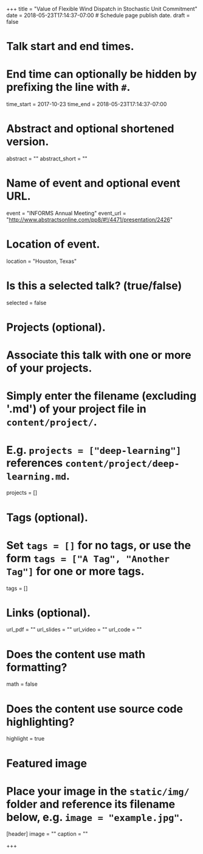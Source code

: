 +++
title = "Value of Flexible Wind Dispatch in Stochastic Unit Commitment"
date = 2018-05-23T17:14:37-07:00  # Schedule page publish date.
draft = false

# Talk start and end times.
#   End time can optionally be hidden by prefixing the line with `#`.
time_start = 2017-10-23
time_end = 2018-05-23T17:14:37-07:00

# Abstract and optional shortened version.
abstract = ""
abstract_short = ""

# Name of event and optional event URL.
event = "INFORMS Annual Meeting"
event_url = "http://www.abstractsonline.com/pp8/#!/4471/presentation/2426"

# Location of event.
location = "Houston, Texas"

# Is this a selected talk? (true/false)
selected = false

# Projects (optional).
#   Associate this talk with one or more of your projects.
#   Simply enter the filename (excluding '.md') of your project file in `content/project/`.
#   E.g. `projects = ["deep-learning"]` references `content/project/deep-learning.md`.
projects = []

# Tags (optional).
#   Set `tags = []` for no tags, or use the form `tags = ["A Tag", "Another Tag"]` for one or more tags.
tags = []

# Links (optional).
url_pdf = ""
url_slides = ""
url_video = ""
url_code = ""

# Does the content use math formatting?
math = false

# Does the content use source code highlighting?
highlight = true

# Featured image
# Place your image in the `static/img/` folder and reference its filename below, e.g. `image = "example.jpg"`.
[header]
image = ""
caption = ""

+++
